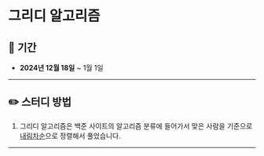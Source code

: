 # 그리디 알고리즘


## 📅 기간  
- **2024년 12월 18일** ~ 1월 1일
  
---

## ✏️ 스터디 방법
1. 그리디 알고리즘은 백준 사이트의 알고리즘 분류에 들어가서 맞은 사람을 기준으로 [내림차순](https://www.acmicpc.net/problemset?sort=ac_desc&algo=33)으로 정렬해서 풀었습니다.

---
